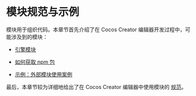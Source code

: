 # 模块规范与示例

模块用于组织代码。本章节首先介绍了在 Cocos Creator 编辑器开发过程中，可能涉及到的模块：

- [引擎模块](./engine.md)

- [如何获取 npm 包](./config.md)

- [示例：外部模块使用案例](./example.md)

最后，本章节较为详细地给出了在 Cocos Creator 编辑器中使用模块的 [规范](./spec.md)。
